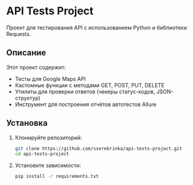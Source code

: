 # API Tests Project

Проект для тестирования API с использованием Python и библиотеки Requests.

## Описание

Этот проект содержит:
- Тесты для Google Maps API
- Кастомные функции с методами GET, POST, PUT, DELETE
- Утилиты для проверки ответов (чекеры статус-кодов, JSON-структур)
- Инструмент для построения отчётов автотестов Allure

## Установка

1. Клонируйте репозиторий:
   ```bash
   git clone https://github.com/sserebrinka/api-tests-project.git
   cd api-tests-project
2. Установите зависимости:
   ```bash
   pip install -r requirements.txt

